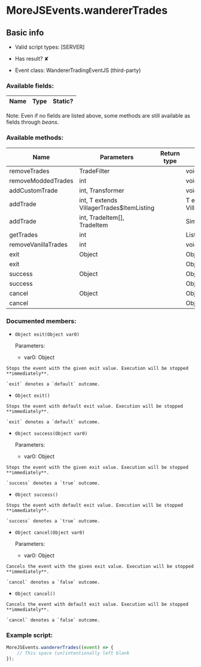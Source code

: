 # MoreJSEvents.wandererTrades

## Basic info

- Valid script types: [SERVER]

- Has result? ✘

- Event class: WandererTradingEventJS (third-party)

### Available fields:

| Name | Type | Static? |
| ---- | ---- | ------- |

Note: Even if no fields are listed above, some methods are still available as fields through *beans*.

### Available methods:

| Name | Parameters | Return type | Static? |
| ---- | ---------- | ----------- | ------- |
| removeTrades | TradeFilter |  | void | ✘ |
| removeModdedTrades | int |  | void | ✘ |
| addCustomTrade | int, Transformer |  | void | ✘ |
| addTrade | int, T extends VillagerTrades$ItemListing |  | T extends VillagerTrades$ItemListing | ✘ |
| addTrade | int, TradeItem[], TradeItem |  | SimpleTrade | ✘ |
| getTrades | int |  | List<VillagerTrades$ItemListing> | ✘ |
| removeVanillaTrades | int |  | void | ✘ |
| exit | Object |  | Object | ✘ |
| exit |  |  | Object | ✘ |
| success | Object |  | Object | ✘ |
| success |  |  | Object | ✘ |
| cancel | Object |  | Object | ✘ |
| cancel |  |  | Object | ✘ |


### Documented members:

- `Object exit(Object var0)`

  Parameters:
  - var0: Object

```
Stops the event with the given exit value. Execution will be stopped **immediately**.

`exit` denotes a `default` outcome.
```

- `Object exit()`
```
Stops the event with default exit value. Execution will be stopped **immediately**.

`exit` denotes a `default` outcome.
```

- `Object success(Object var0)`

  Parameters:
  - var0: Object

```
Stops the event with the given exit value. Execution will be stopped **immediately**.

`success` denotes a `true` outcome.
```

- `Object success()`
```
Stops the event with default exit value. Execution will be stopped **immediately**.

`success` denotes a `true` outcome.
```

- `Object cancel(Object var0)`

  Parameters:
  - var0: Object

```
Cancels the event with the given exit value. Execution will be stopped **immediately**.

`cancel` denotes a `false` outcome.
```

- `Object cancel()`
```
Cancels the event with default exit value. Execution will be stopped **immediately**.

`cancel` denotes a `false` outcome.
```



### Example script:

```js
MoreJSEvents.wandererTrades((event) => {
	// This space (un)intentionally left blank
});
```

